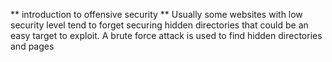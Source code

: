 ** introduction to offensive security **
Usually some websites with low security level tend to forget securing hidden directories that could be an easy target to exploit. A brute force attack is used to find hidden directories and pages
